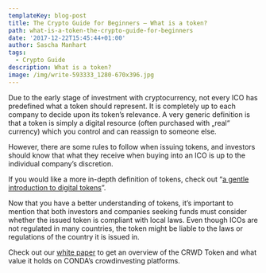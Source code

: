 ```yaml
---
templateKey: blog-post
title: The Crypto Guide for Beginners – What is a token?
path: what-is-a-token-the-crypto-guide-for-beginners
date: '2017-12-22T15:45:44+01:00'
author: Sascha Manhart
tags:
  - Crypto Guide
description: What is a token?
image: /img/write-593333_1280-670x396.jpg
---
```

Due to the early stage of investment with cryptocurrency, not every ICO has predefined what a token should represent. It is completely up to each company to decide upon its token’s relevance. A very generic definition is that a token is simply a digital resource (often purchased with „real“ currency) which you control and can reassign to someone else.



However, there are some rules to follow when issuing tokens, and investors should know that what they receive when buying into an ICO is up to the individual company’s discretion.



If you would like a more in-depth definition of tokens, check out “[a gentle introduction to digital tokens](https://bitsonblocks.net/2015/09/28/a-gentle-introduction-to-digital-tokens/)”.



Now that you have a better understanding of tokens, it’s important to mention that both investors and companies seeking funds must consider whether the issued token is compliant with local laws. Even though ICOs are not regulated in many countries, the token might be liable to the laws or regulations of the country it is issued in.



Check out our [white paper](/img/conda-white-paper.pdf) to get an overview of the CRWD Token and what value it holds on CONDA’s crowdinvesting platforms.
